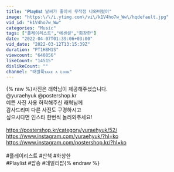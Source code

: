 ```yaml
---
title: "𝐏𝐥𝐚𝐲𝐥𝐢𝐬𝐭 날씨가 좋아서 무작정 나와버렸어"
image: "https:\/\/i.ytimg.com\/vi\/k1V4ho7w_Ww\/hqdefault.jpg"
vid_id: "k1V4ho7w_Ww"
categories: "Music"
tags: ["플레이리스트","에센셜","화장한"]
date: "2022-04-07T01:39:06+03:00"
vid_date: "2022-03-12T13:15:39Z"
duration: "PT1H8M1S"
viewcount: "640856"
likeCount: "14515"
dislikeCount: ""
channel: "때껄룩ᴛᴀᴋᴇ ᴀ ʟᴏᴏᴋ"
---
```

{% raw %}사진은 래혁님이 제공해주셨습니다.<br />@yuraehyuk @postershop.kr <br />예쁜 사진 사용 허락해주신 래혁님께 <br />감사드리며 다른 사진도 구경하시고<br />싶으시다면 인스타 한번씩 놀러와주세요! <br /><br /><a rel="nofollow" target="blank" href="https://postershop.kr/category/yuraehyuk/52/">https://postershop.kr/category/yuraehyuk/52/</a><br /><a rel="nofollow" target="blank" href="https://www.instagram.com/yuraehyuk/?hl=ko">https://www.instagram.com/yuraehyuk/?hl=ko</a><br /><a rel="nofollow" target="blank" href="https://www.instagram.com/postershop.kr/?hl=ko">https://www.instagram.com/postershop.kr/?hl=ko</a><br /><br />#플레이리스트 #산책 #화창한<br />#Playlist #팝송 #데일리팝{% endraw %}

